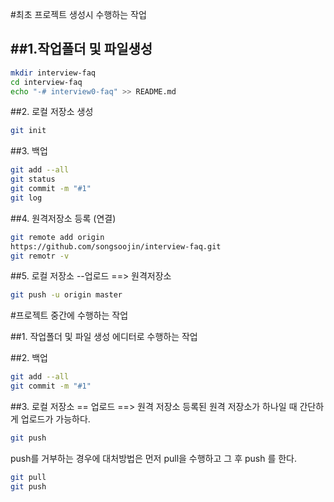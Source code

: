 #최초 프로젝트 생성시 수행하는 작업 

##1.작업폴더 및 파일생성
------------------------------------
```bash
mkdir interview-faq
cd interview-faq
echo "-# interview0-faq" >> README.md
```

##2. 로컬 저장소 생성
```bash
git init
```

##3. 백업
```bash
git add --all
git status
git commit -m "#1"
git log
```

##4. 원격저장소 등록 (연결)
```bash
git remote add origin
https://github.com/songsoojin/interview-faq.git
git remotr -v
```

##5. 로컬 저장소 --업로드 ==> 원격저장소
```bash
git push -u origin master
```

#프로젝트 중간에 수행하는 작업

##1. 작업폴더 및 파일 생성
에디터로 수행하는 작업

##2. 백업
```bash
git add --all
git commit -m "#1"
```

##3. 로컬 저장소 == 업로드 ==> 원격 저장소
등록된 원격 저장소가 하나일 때 간단하게 업로드가 가능하다.

```bash
git push
```

push를 거부하는 경우에 대처방법은 먼저 pull을 수행하고 
그 후 push 를 한다.

```bash
git pull
git push
```








